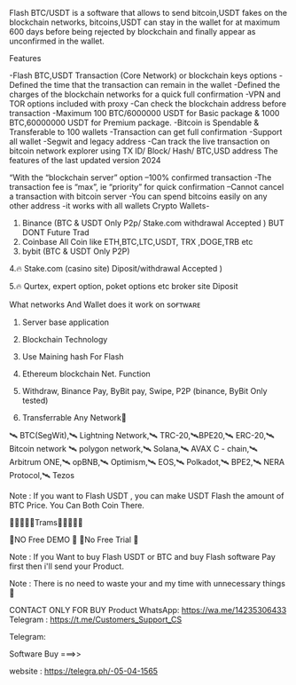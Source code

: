Flash BTC/USDT is a software that allows to send bitcoin,USDT fakes on the blockchain networks, bitcoins,USDT can stay in the wallet for at maximum 600 days before being rejected by blockchain and finally appear as unconfirmed in the wallet.

Features

-Flash BTC,USDT Transaction (Core Network) or blockchain keys options
-Defined the time that the transaction can remain in the wallet
-Defined the charges of the blockchain networks for a quick  full confirmation
-VPN and TOR options included with proxy
-Can check the blockchain address before transaction
-Maximum 100 BTC/6000000 USDT for Basic package & 1000 BTC,60000000 USDT for Premium package.
-Bitcoin is Spendable & Transferable to 100 wallets
-Transaction can get full confirmation
-Support all wallet
-Segwit and legacy address
-Can track the live transaction on bitcoin network explorer using TX ID/ Block/ Hash/ BTC,USD address
The features of the last updated version 2024

“With the “blockchain server” option
–100% confirmed transaction
-The transaction fee is “max”, ie “priority” for quick confirmation
–Cannot cancel a transaction with bitcoin server
-You can spend bitcoins easily on any other address 
-it works with all wallets
Crypto Wallets-
1. Binance (BTC & USDT Only P2p/ Stake.com withdrawal Accepted ) BUT DONT Future Trad 
2. Coinbase All Coin like ETH,BTC,LTC,USDT, TRX ,DOGE,TRB etc
3. bybit (BTC & USDT Only P2P) 

4.🔥 Stake.com (casino site) Diposit/withdrawal Accepted )

5.🔥 Qurtex, expert option, poket options etc broker site Diposit 


What networks And Wallet does it work on
sᴏғᴛᴡᴀʀᴇ
1. Server base application
2. Blockchain Technology
3. Use Maining hash For Flash
4. Ethereum blockchain Net. Function
5. Withdraw, Binance Pay, ByBit pay, Swipe, P2P (binance, ByBit Only tested)

6. Transferrable Any Network🤷

🛰️ BTC(SegWit),🛰️ Lightning Network,🛰️ TRC-20,🛰️BPE20,🛰️ ERC-20,🛰️ Bitcoin network 🛰️ polygon network,🛰️ Solana,🛰️ AVAX C - chain,🛰️ Arbitrum ONE,🛰️ opBNB,🛰️ Optimism,🛰️ EOS,🛰️ Polkadot,🛰️ BPE2,🛰️ NERA Protocol,🛰️ Tezos



Note : If you want to Flash USDT , you can make USDT Flash the amount of BTC Price. 
You Can Both Coin There.

🔹🔹🔹🔹🔹Trams🔹🔹🔹🔹🔹

🛑NO Free DEMO 🛑 🛑No Free Trial  🛑

Note : If you Want to buy Flash USDT or BTC and buy Flash software Pay first then i'll send your Product.

Note : There is no need to waste your and my time with unnecessary things🤷


CONTACT ONLY FOR BUY Product
WhatsApp: https://wa.me/14235306433
Telegram : https://t.me/Customers_Support_CS

Telegram:



Software Buy ===>>

website : https://telegra.ph/-05-04-1565
